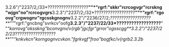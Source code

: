3.2.6"/"2237/2;/33*??????????????????**""*"rgrf:"skkr"rcrcogvgr"rcrskng"wjgn"no"rcrcogvgrs**3.2.3"/"2237/2;/32*??????????????????**""*"rgrf:"rgoovg"crgwognv"rgcsskgnognv**3.2.2"/"2236/27/2;*??????????????????**""*"rgrf:"gncbng"svrkcv"oofg**3.2.3"/"2237/22/33*??????????????????**""*"korrovg"oksskng"bconvgnv/v{rgb"jgcfgr"grror"ogsscgg**3.2.2"/"2237/22/23*??????????????????**""*"knkvkcn"korngognvcvkon."fgrkvgf"froo"bogfkc/v{rgrb2.3.2b*